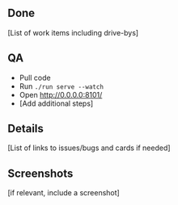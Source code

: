 ## Done

[List of work items including drive-bys]

## QA

- Pull code
- Run `./run serve --watch`
- Open http://0.0.0.0:8101/
- [Add additional steps]

## Details

[List of links to issues/bugs and cards if needed]

## Screenshots

[if relevant, include a screenshot]
